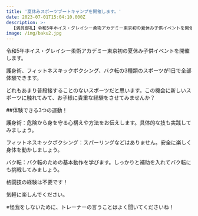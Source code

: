 ```yaml
---
title: '夏休みスポーツブートキャンプを開催します。'
date: 2023-07-01T15:04:10.000Z
description: >-
  【満員御礼】令和5年ホイス・グレイシー柔術アカデミー東京初の夏休み子供イベントを開催します。
image: /img/baku2.jpg
---
```


令和5年ホイス・グレイシー柔術アカデミー東京初の夏休み子供イベントを開催します。

護身術、フィットネスキックボクシング、バク転の3種類のスポーツが1日で全部体験できます。

どれもあまり普段接することのないスポーツだと思います。この機会に新しいスポーツに触れてみて、お子様に貴重な経験をさせてみませんか？



##体験できる3つの運動！

護身術：危険から身を守る心構えや方法をお伝えします。具体的な技も実践してみましょう。

フィットネスキックボクシング：スパーリングなどはありません。安全に楽しく身体を動かしましょう。

バク転：バク転のための基本動作を学びます。しっかりと補助を入れてバク転にも挑戦してみましょう。



格闘技の経験は不要です！

気軽に楽しんでください。

※怪我をしないために、トレーナーの言うことはよく聞いてくださいね！

